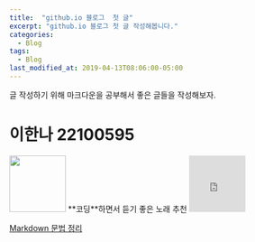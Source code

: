 ```yaml
---
title:  "github.io 블로그  첫 글"
excerpt: "github.io 블로그 첫 글 작성해봅니다."
categories:
  - Blog
tags:
  - Blog
last_modified_at: 2019-04-13T08:06:00-05:00
---
```

글 작성하기 위해 마크다운을 공부해서 좋은 글들을 작성해보자.
# 이한나 22100595
<img src="https://encrypted-tbn0.gstatic.com/images?q=tbn:ANd9GcS23eSJ39KoPrmMnEprcqNom2_PoZoIBF6vDg&usqp=CAU" width="100" height="100">
**코딩**하면서 듣기 좋은 노래 추천
<iframe width="100" height="100" src="https://youtu.be/Xc1Le3CSdrM" frameborder="0" allow="accelerometer; autoplay; encrypted-media; gyroscope; picture-in-picture" title="코딩 시작!"></iframe>

[Markdown 문법 정리](https://sergeswin.com/1013/)

